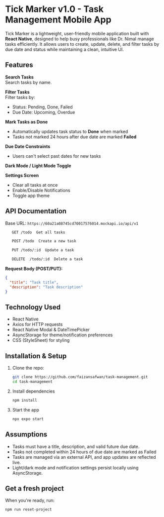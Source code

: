 # Tick Marker v1.0 - Task Management Mobile App

Tick Marker is a lightweight, user-friendly mobile application built with **React Native**, designed to help busy professionals like Dr. Nimal manage tasks efficiently. It allows users to create, update, delete, and filter tasks by due date and status while maintaining a clean, intuitive UI.


## Features

**Search Tasks**  
Search tasks by name.

**Filter Tasks**  
Filter tasks by:
  - Status: Pending, Done, Failed
  - Due Date: Upcoming, Overdue

**Mark Tasks as Done**  
- Automatically updates task status to **Done** when marked  
- Tasks not marked 24 hours after due date are marked **Failed**

**Due Date Constraints**  
- Users can't select past dates for new tasks

**Dark Mode / Light Mode Toggle**

**Settings Screen**  
- Clear all tasks at once  
- Enable/Disable Notifications  
- Toggle app theme  


##  API Documentation

Base URL: `https://60a21a08745cd70017576014.mockapi.io/api/v1`

```bash
   GET /todo  Get all tasks  
```

```bash
   POST /todo  Create a new task  
```

```bash
   PUT /todo/:id  Update a task   
```

```bash
   DELETE  /todo/:id  Delete a task   
```

**Request Body (POST/PUT):**
```json
{
  "title": "Task title",
  "description": "Task description"
}
```

## Technology Used

- React Native
- Axios for HTTP requests
- React Native Modal & DateTimePicker
- AsyncStorage for theme/notification preferences
- CSS (StyleSheet) for styling

## Installation & Setup

1. Clone the repo:

   ```bash
   git clone https://github.com/faizansafwan/task-management.git
   cd task-management
   ```

2. Install dependencies

   ```bash
   npm install
   ```

3. Start the app

   ```bash
   npx expo start
   ```

## Assumptions

- Tasks must have a title, description, and valid future due date.
- Tasks not completed within 24 hours of due date are marked as Failed
- Tasks are managed via an external API, and app updates are reflected live.
- Light/dark mode and notification settings persist locally using AsyncStorage.



## Get a fresh project

When you're ready, run:

```bash
npm run reset-project
```

